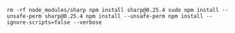 ``rm -rf node_modules/sharp
npm install sharp@0.25.4
sudo npm install --unsafe-perm sharp@0.25.4
npm install --unsafe-perm
npm install --ignore-scripts=false --verbose``
